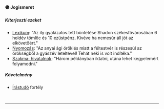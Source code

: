 #### 🟣 Jogismeret

##### Kiterjeszti ezeket

- [Lexikum](../kepzettsegek.szekunder/lexikum.md): "Az íly gyalázatos tett büntetése Shadon székesfővárosában 6 holdév tömlőc és 10 ezüstpénz. Kivéve ha nemesúr áll jót az elkövetőért."
- [Nyomozás](../kepzettsegek.primer.altalanos/nyomozas.md): "Az anyai ági öröklés miatt a féltestvér is részesül az örökségből a gyászév leteltével! Tehát neki is volt indítéka."
- [Szakma: hivatalnok](../kepzettsegek.szekunder/szakma.md): "Három példányban iktatni, utána lehet kegyelemért folyamodni."

##### Követelmény

- [Írástudó](../fortelyok.altalanos/irastudo.md) fortély

<br />

---
